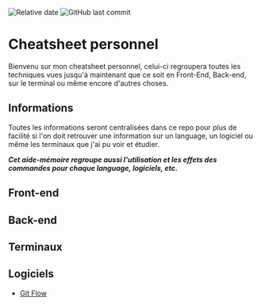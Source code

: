 ![Relative date](https://img.shields.io/date/1574726400?label=Created) ![GitHub last commit](https://img.shields.io/github/last-commit/sinhast/CheatSheets?label=Last%20commit)

# Cheatsheet personnel

Bienvenu sur mon cheatsheet personnel, celui-ci regroupera toutes les techniques vues jusqu'à maintenant que ce soit en Front-End, Back-end, sur le terminal ou même encore d'autres choses.

## Informations

Toutes les informations seront centralisées dans ce repo pour plus de facilité si l'on doit retrouver une information sur un language, un logiciel ou même les terminaux que j'ai pu voir et étudier.

**_Cet aide-mémoire regroupe aussi l'utilisation et les effets des commandes pour chaque language, logiciels, etc._**

## Front-end

## Back-end

## Terminaux

## Logiciels
* [Git Flow](./tree/master/logiciels/git-flow)